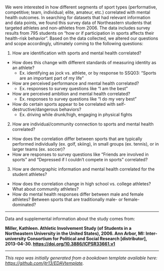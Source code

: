 We were interested in how different segments of sport types (performative, competitive; team, individual; elite, amateur, etc.) correlated with mental health outcomes. In searching for datasets that had relevant information and data points, we found this survey data of Northeastern students that targeted athletes and non-athletes from 2006. The data includes survey results from 795 students on “how or if participation in sports affects their health-risk behavior”. Based on the data collected, we altered our questions and scope accordingly, ultimately coming to the following questions:

1. How are identification with sports and mental health correlated?

* How does this change with different standards of measuring identity as an athlete?
  * Ex. identifying as jock vs. athlete, or by response to SSQ03: “Sports are an important part of my life”
* How are perceived performance and mental health correlated?
  * Ex. responses to survey questions like “I am the best”
* How are perceived ambition and mental health correlated?
  * Ex. responses to survey questions like “I do my very best”
* How do certain sports appear to be correlated with self-destructive/dangerous behaviors?
  * Ex. driving while drunk/high, engaging in physical fights

2. How are individual/community connection to sports and mental health correlated?

* How does the correlation differ between sports that are typically performed individually (ex. golf, skiing), in small groups (ex. tennis), or in larger teams (ex. soccer)?
* How are responses to survey questions like “Friends are involved in sports” and “Depressed if I couldn’t compete in sports” correlated?

3. How are demographic information and mental health correlated for the student athletes?

* How does the correlation change in high school vs. college athletes? What about community athletes?
* How do mental health responses differ between male and female athletes? Between sports that are traditionally male- or female-dominated?

---
Data and supplemental information about the study comes from:

**Miller, Kathleen. Athletic Involvement Study (of Students in a Northeastern University in the United States), 2006. Ann Arbor, MI: Inter-university Consortium for Political and Social Research [distributor], 2013-04-30. https://doi.org/10.3886/ICPSR33661.v1**

----

*This repo was initially generated from a bookdown template available here: https://github.com/jtr13/EDAVtemplate.*	




